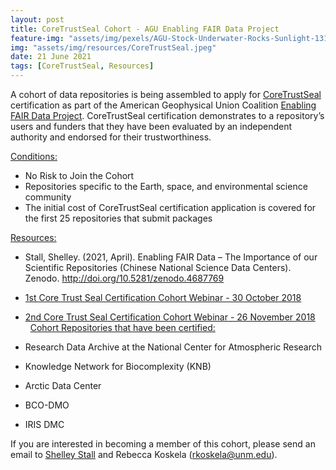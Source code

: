 ```yaml
---
layout: post
title: CoreTrustSeal Cohort - AGU Enabling FAIR Data Project
feature-img: "assets/img/pexels/AGU-Stock-Underwater-Rocks-Sunlight-1314x400.jpg"
img: "assets/img/resources/CoreTrustSeal.jpeg"
date: 21 June 2021
tags: [CoreTrustSeal, Resources]
---
```


A cohort of data repositories is being assembled to apply for [CoreTrustSeal](https://www.coretrustseal.org/) certification as part of the American Geophysical Union Coalition [Enabling FAIR Data Project](https://eos.org/agu-news/enabling-fair-data-across-the-earth-and-space-sciences). CoreTrustSeal certification demonstrates to a repository’s users and funders that they have been evaluated by an independent authority and endorsed for their trustworthiness.  

<u>Conditions:</u>

* No Risk to Join the Cohort
* Repositories specific to the Earth, space, and environmental science community
* The initial cost of CoreTrustSeal certification application is covered for the first 25 repositories that submit packages  

<u>Resources:</u>   

* Stall, Shelley. (2021, April). Enabling FAIR Data – The Importance of our Scientific Repositories (Chinese National Science Data Centers). Zenodo. http://doi.org/10.5281/zenodo.4687769
* [1st Core Trust Seal Certification Cohort Webinar - 30 October 2018](https://www.youtube.com/watch?v=gs9HTzxbx0s)
* [2nd Core Trust Seal Certification Cohort Webinar - 26 November 2018](https://youtu.be/vV_3ZcDsagA)  
  
<u>Cohort Repositories that have been certified:</u>  

* Research Data Archive at the National Center for Atmospheric Research
* Knowledge Network for Biocomplexity (KNB)
* Arctic Data Center
* BCO-DMO
* IRIS DMC

If you are interested in becoming a member of this cohort, please send an email to [Shelley Stall](mailto:sstall@agu.org) and Rebecca Koskela ([rkoskela@unm.edu](mailto:rkoskela@unm.edu)).

